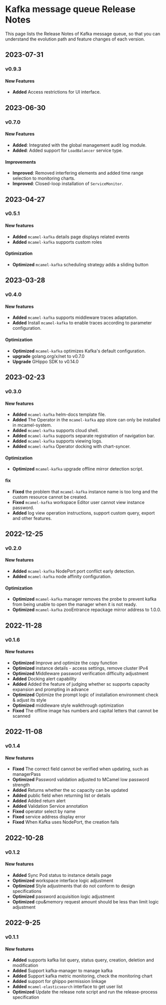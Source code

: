 # Kafka message queue Release Notes

This page lists the Release Notes of Kafka message queue, so that you can understand the evolution path and feature changes of each version.

## 2023-07-31

### v0.9.3

#### New Features

- **Added** Access restrictions for UI interface.

## 2023-06-30

### v0.7.0

#### New Features

- **Added**: Integrated with the global management audit log module.
- **Added**: Added support for `LoadBalancer` service type.

#### Improvements

- **Improved**: Removed interfering elements and added time range selection to monitoring charts.
- **Improved**: Closed-loop installation of `ServiceMonitor`.

## 2023-04-27

### v0.5.1

#### New features

- **Added** `mcamel-kafka` details page displays related events
- **Added** `mcamel-kafka` supports custom roles

#### Optimization

- **Optimized** `mcamel-kafka` scheduling strategy adds a sliding button

## 2023-03-28

### v0.4.0

#### New features

- **Added** `mcamel-kafka` supports middleware traces adaptation.
- **Added** Install `mcamel-kafka` to enable traces according to parameter configuration.

#### Optimization

- **Optimized** `mcamel-kafka` optimizes Kafka's default configuration.
- **upgrade** golang.org/x/net to v0.7.0
- **Upgrade** GHippo SDK to v0.14.0

## 2023-02-23

### v0.3.0

#### New features

- **Added** `mcamel-kafka` helm-docs template file.
- **Added** The Operator in the `mcamel-kafka` app store can only be installed in mcamel-system.
- **Added** `mcamel-kafka` supports cloud shell.
- **Added** `mcamel-kafka` supports separate registration of navigation bar.
- **Added** `mcamel-kafka` supports viewing logs.
- **Added** `mcamel-kafka` Operator docking with chart-syncer.

#### Optimization

- **Optimized** `mcamel-kafka` upgrade offline mirror detection script.

#### fix

- **Fixed** the problem that `mcamel-kafka` instance name is too long and the custom resource cannot be created.
- **Fixed** `mcamel-kafka` workspace Editor user cannot view instance password.
- **Added** log view operation instructions, support custom query, export and other features.

## 2022-12-25

### v0.2.0

#### New features

- **Added** `mcamel-kafka` NodePort port conflict early detection.
- **Added** `mcamel-kafka` node affinity configuration.

#### Optimization

- **Optimized** `mcamel-kafka` manager removes the probe to prevent kafka from being unable to open the manager when it is not ready.
- **Optimized** `mcamel-kafka` zooEntrance repackage mirror address to 1.0.0.

## 2022-11-28

### v0.1.6

#### New features

- **Optimized** Improve and optimize the copy function
- **Optimized** instance details - access settings, remove cluster IPv4
- **Optimized** Middleware password verification difficulty adjustment
- **Added** Docking alert capability
- **Added** Added the feature of judging whether sc supports capacity expansion and prompting in advance
- **Optimized** Optimize the prompt logic of installation environment check & adjust its style
- **Optimized** middleware style walkthrough optimization
- **Fixed** The offline image has numbers and capital letters that cannot be scanned

## 2022-11-08

### v0.1.4

#### New features

- **Fixed** The correct field cannot be verified when updating, such as managerPass
- **Optimized** Password validation adjusted to MCamel low password strength
- **Added** Returns whether the sc capacity can be updated
- **Added** public field when returning list or details
- **Added** Added return alert
- **Added** Validation Service annotation
- **Fixed** operator select by name
- **Fixed** service address display error
- **Fixed** When Kafka uses NodePort, the creation fails

## 2022-10-28

### v0.1.2

#### New features

- **Added** Sync Pod status to instance details page
- **Optimized** workspace interface logic adjustment
- **Optimized** Style adjustments that do not conform to design specifications
- **Optimized** password acquisition logic adjustment
- **Optimized** cpu&memory request amount should be less than limit logic adjustment

## 2022-9-25

### v0.1.1

#### New features

- **Added** supports kafka list query, status query, creation, deletion and modification
- **Added** Support kafka-manager to manage kafka
- **Added** Support kafka metric monitoring, check the monitoring chart
- **Added** support for ghippo permission linkage
- **Added** `mcamel-elasticsearch` interface to get user list
- **Optimized** Update the release note script and run the release-process specification